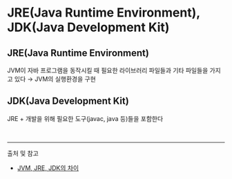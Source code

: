 # JRE(Java Runtime Environment), JDK(Java Development Kit)

## JRE(Java Runtime Environment)
JVM이 자바 프로그램을 동작시킬 때 필요한 라이브러리 파일들과 기타 파일들을 가지고 있다 → JVM의 실행환경을 구현

## JDK(Java Development Kit)
JRE + 개발을 위해 필요한 도구(javac, java 등)들을 포함한다

<br/>

---

출처 및 참고
- [JVM, JRE, JDK의 차이](https://wikidocs.net/257)